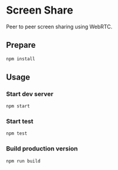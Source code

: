 # Screen Share

Peer to peer screen sharing using WebRTC.

## Prepare

```bash
npm install
```

## Usage

### Start dev server

```bash
npm start
```

### Start test

```bash
npm test
```

### Build production version

```bash
npm run build
```
